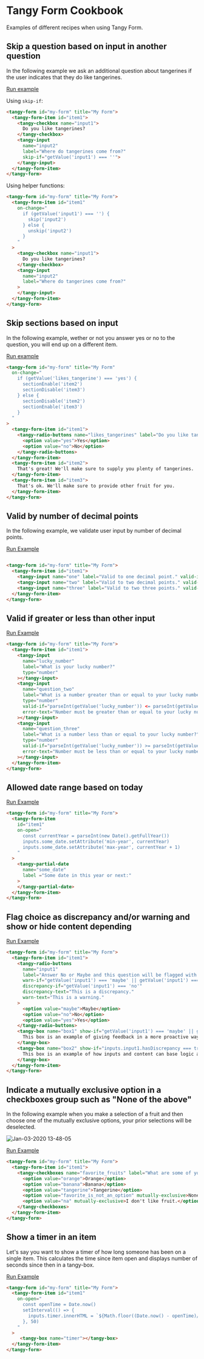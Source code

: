 # Tangy Form Cookbook
Examples of different recipes when using Tangy Form.

## Skip a question based on input in another question
In the following example we ask an additional question about tangerines if the user indicates that they do like tangerines.

[Run example](https://codepen.io/rjsteinert/pen/QWwQwPJ)

Using `skip-if`:
```html
<tangy-form id="my-form" title="My Form">
  <tangy-form-item id="item1">
    <tangy-checkbox name="input1">
      Do you like tangerines?
    </tangy-checkbox>
    <tangy-input 
      name="input2"
      label="Where do tangerines come from?"
      skip-if="getValue('input1') === ''">
    </tangy-input>
  </tangy-form-item>
</tangy-form>
```
Using helper functions:
```html
<tangy-form id="my-form" title="My Form">
  <tangy-form-item id="item1"
    on-change="
      if (getValue('input1') === '') {
        skip('input2')
      } else {
        unskip('input2')
      }
    "
  >
    <tangy-checkbox name="input1">
      Do you like tangerines?
    </tangy-checkbox>
    <tangy-input 
      name="input2"
      label="Where do tangerines come from?"
    >
    </tangy-input>
  </tangy-form-item>
</tangy-form>
```

## Skip sections based on input
In the following example, wether or not you answer yes or no to the question, you will end up on a different item.

[Run example](https://codepen.io/rjsteinert/pen/WNbjPjZ)
```html
<tangy-form id="my-form" title="My Form"
  on-change="
    if (getValue('likes_tangerine') === 'yes') {
      sectionEnable('item2')
      sectionDisable('item3')
    } else {
      sectionDisable('item2')
      sectionEnable('item3')
    }      
  "
>
  <tangy-form-item id="item1">
    <tangy-radio-buttons name="likes_tangerines" label="Do you like tangerines?">
      <option value="yes">Yes</option>
      <option value="no">No</option>
    </tangy-radio-buttons>
  </tangy-form-item>
  <tangy-form-item id="item2">
    That's great! We'll make sure to supply you plenty of tangerines.
  </tangy-form-item>
  <tangy-form-item id="item3">
    That's ok. We'll make sure to provide other fruit for you.
  </tangy-form-item>
</tangy-form>
```


## Valid by number of decimal points
In the following example, we validate user input by number of decimal points.

[Run Example](https://codepen.io/rjsteinert/pen/bGNWzrr)
```html

<tangy-form id="my-form" title="My Form">
  <tangy-form-item id="item1">
    <tangy-input name="one" label="Valid to one decimal point." valid-if="/^[0-9]+\.[0-9]/.test(input.value)"></tangy-input>
    <tangy-input name="two" label="Valid to two decimal points." valid-if="/^[0-9]+\.[0-9][0-9]/.test(input.value)"></tangy-input>
    <tangy-input name="three" label="Valid to two three points." valid-if="/^[0-9]+\.[0-9][0-9][0-9]/.test(input.value)"></tangy-input>
  </tangy-form-item>
</tangy-form>
```


## Valid if greater or less than other input

[Run Example](https://codepen.io/rjsteinert/pen/jOEGbGK)
```html
<tangy-form id="my-form" title="My Form">
  <tangy-form-item id="item1">
    <tangy-input 
      name="lucky_number"
      label="What is your lucky number?"
      type="number"
    ></tangy-input>
    <tangy-input
      name="question_two"
      label="What is a number greater than or equal to your lucky number?"
      type="number"
      valid-if="parseInt(getValue('lucky_number')) <= parseInt(getValue('question_two'))"
      error-text="Number must be greater than or equal to your lucky number."
    ></tangy-input>
    <tangy-input
      name="question_three"
      label="What is a number less than or equal to your lucky number?"
      type="number"
      valid-if="parseInt(getValue('lucky_number')) >= parseInt(getValue('question_three'))"
      error-text="Number must be less than or equal to your lucky number."
    ></tangy-input>
  </tangy-form-item>
</tangy-form>
```

## Allowed date range based on today

[Run Example](https://codepen.io/rjsteinert/pen/mdyBeLm)
```html
<tangy-form id="my-form" title="My Form">
  <tangy-form-item 
    id="item1"
    on-open="
      const currentYear = parseInt(new Date().getFullYear())
      inputs.some_date.setAttribute('min-year', currentYear)
      inputs.some_date.setAttribute('max-year', currentYear + 1)
    "
  >
    <tangy-partial-date 
      name="some_date"
      label ="Some date in this year or next:"
    >
    </tangy-partial-date>
  </tangy-form-item>
</tangy-form>
```

## Flag choice as discrepancy and/or warning and show or hide content depending
[Run Example](https://codepen.io/rjsteinert/pen/eYmGGbM)
```html
<tangy-form id="my-form" title="My Form">
  <tangy-form-item id="item1">
    <tangy-radio-buttons
      name="input1"
      label="Answer No or Maybe and this question will be flagged with a warning. Answer No and this question will be flagged with a discrepancy. If your selection causes a discrepancy or warning to be flagged, you may click submit again to proceed. If however you selected No, submitted, then selected Maybe, because you changed your selection you will be required to click submit one last time."
      warn-if="getValue('input1') === 'maybe' || getValue('input1') === 'no'"
      discrepancy-if="getValue('input1') === 'no'"
      discrepancy-text="This is a discrepancy."
      warn-text="This is a warning."
    >
      <option value="maybe">Maybe</option>
      <option value="no">No</option>
      <option value="yes">Yes</option>
    </tangy-radio-buttons>
    <tangy-box name="box1" show-if="getValue('input1') === 'maybe' || getValue('input1') === 'no'">
      This box is an example of giving feedback in a more proactive way as opposed to waiting until the user clicks submit/next.
    </tangy-box>
    <tangy-box name="box2" show-if="inputs.input1.hasDiscrepancy === true || inputs.input1.hasWarning === true">
      This box is an example of how inputs and content can base logic around wether a discrepancy or warning has been flagged.
    </tangy-box>
  </tangy-form-item>
</tangy-form>
```

## Indicate a mutually exclusive option in a checkboxes group such as "None of the above"
In the following example when you make a selection of a fruit and then choose one of the mutually exclusive options, your prior selections will be deselected.

![Jan-03-2020 13-48-05](https://user-images.githubusercontent.com/156575/71742567-37efed00-2e30-11ea-999c-9afe2e0b9492.gif)

[Run Example](https://codepen.io/rjsteinert/pen/WNbMveY)

```html
<tangy-form id="my-form" title="My Form">
  <tangy-form-item id="item1">
    <tangy-checkboxes name="favorite_fruits" label="What are some of your favorite fruits?">
      <option value="orange">Orange</option>
      <option value="banana">Banana</option>
      <option value="tangerine">Tangerine</option>
      <option value="favorite_is_not_an_option" mutually-exclusive>None of the above.</option>
      <option value="na" mutually-exclusive>I don't like fruit.</option>
    </tangy-checkboxes>
  </tangy-form-item>
</tangy-form>
```

## Show a timer in an item
Let's say you want to show a timer of how long someone has been on a single item. This calculates the time since item open and displays number of seconds since then in a tangy-box.

[Run Example](https://codepen.io/rjsteinert/pen/abzYqvb)
```html
<tangy-form id="my-form" title="My Form">
  <tangy-form-item id="item1" 
    on-open="
      const openTime = Date.now()
      setInterval(() => {
        inputs.timer.innerHTML = `${Math.floor((Date.now() - openTime)/1000)}`
      }, 50)
    "
  >
     <tangy-box name="timer"></tangy-box>
  </tangy-form-item>
</tangy-form>
```
